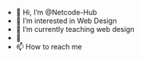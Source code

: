- 👋 Hi, I’m @Netcode-Hub
- 👀 I’m interested in Web Design
- 🌱 I’m currently teaching web design
- 💞️ 
- 📫 How to reach me 

<!---
Netcode-Hub/Netcode-Hub is a ✨ special ✨ repository because its `README.md` (this file) appears on your GitHub profile.
You can click the Preview link to take a look at your changes.
--->
